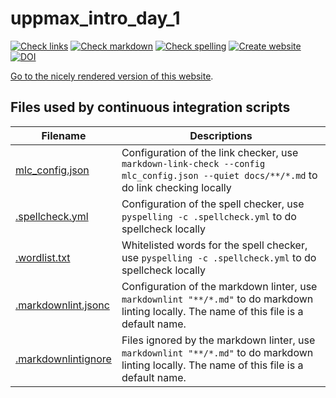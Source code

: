 # uppmax_intro_day_1

<!-- markdownlint-disable MD013 --><!-- Badges cannot be split up over lines, hence will break 80 characters per line -->

[![Check links](https://github.com/UPPMAX/uppmax_intro_day_1/actions/workflows/check_links.yaml/badge.svg?branch=main)](https://github.com/UPPMAX/uppmax_intro_day_1/actions/workflows/check_links.yaml)
[![Check markdown](https://github.com/UPPMAX/uppmax_intro_day_1/actions/workflows/check_markdown.yaml/badge.svg?branch=main)](https://github.com/UPPMAX/uppmax_intro_day_1/actions/workflows/check_markdown.yaml)
[![Check spelling](https://github.com/UPPMAX/uppmax_intro_day_1/actions/workflows/check_spelling.yaml/badge.svg?branch=main)](https://github.com/UPPMAX/uppmax_intro_day_1/actions/workflows/check_spelling.yaml)
[![Create website](https://github.com/UPPMAX/uppmax_intro_day_1/actions/workflows/create_website.yaml/badge.svg?branch=main)](https://github.com/UPPMAX/uppmax_intro_day_1/actions/workflows/create_website.yaml)
[![DOI](https://zenodo.org/badge/808091302.svg)](https://doi.org/10.5281/zenodo.14645146)

<!-- markdownlint-enable MD013 -->

[Go to the nicely rendered version of this website](https://uppmax.github.io/uppmax_intro_day_1/).

## Files used by continuous integration scripts

<!-- markdownlint-disable MD013 --><!-- Tables cannot be split up over lines, hence will break 80 characters per line -->

| Filename                                   | Descriptions                                                                                                                                |
| ------------------------------------------ | ------------------------------------------------------------------------------------------------------------------------------------------- |
| [mlc_config.json](mlc_config.json)         | Configuration of the link checker, use `markdown-link-check --config mlc_config.json --quiet docs/**/*.md` to do link checking locally      |
| [.spellcheck.yml](.spellcheck.yml)         | Configuration of the spell checker, use `pyspelling -c .spellcheck.yml` to do spellcheck locally                                            |
| [.wordlist.txt](.wordlist.txt)             | Whitelisted words for the spell checker, use `pyspelling -c .spellcheck.yml` to do spellcheck locally                                       |
| [.markdownlint.jsonc](.markdownlint.jsonc) | Configuration of the markdown linter, use `markdownlint "**/*.md"` to do markdown linting locally. The name of this file is a default name. |
| [.markdownlintignore](.markdownlintignore) | Files ignored by the markdown linter, use `markdownlint "**/*.md"` to do markdown linting locally. The name of this file is a default name. |

<!-- markdownlint-enable MD013 -->

